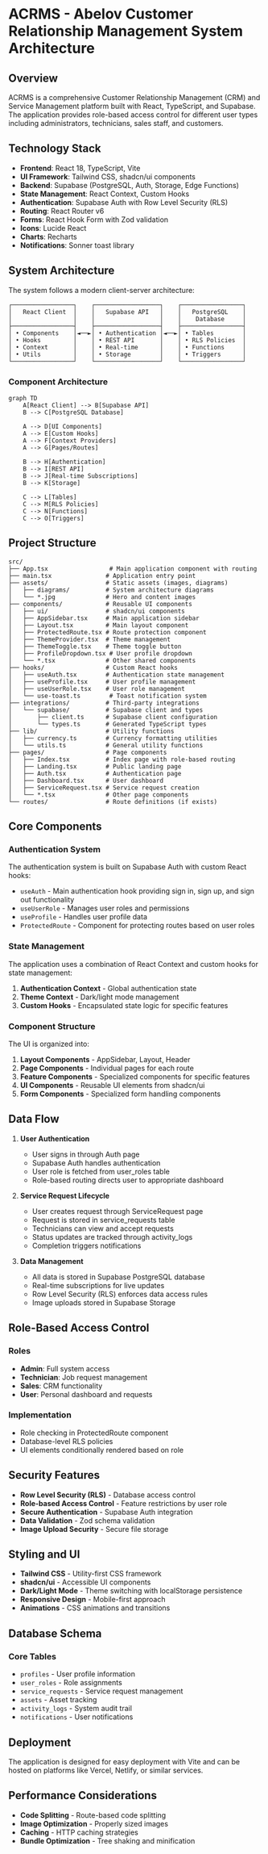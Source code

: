 # ACRMS - Abelov Customer Relationship Management System Architecture

## Overview

ACRMS is a comprehensive Customer Relationship Management (CRM) and Service Management platform built with React, TypeScript, and Supabase. The application provides role-based access control for different user types including administrators, technicians, sales staff, and customers.

## Technology Stack

- **Frontend**: React 18, TypeScript, Vite
- **UI Framework**: Tailwind CSS, shadcn/ui components
- **Backend**: Supabase (PostgreSQL, Auth, Storage, Edge Functions)
- **State Management**: React Context, Custom Hooks
- **Authentication**: Supabase Auth with Row Level Security (RLS)
- **Routing**: React Router v6
- **Forms**: React Hook Form with Zod validation
- **Icons**: Lucide React
- **Charts**: Recharts
- **Notifications**: Sonner toast library

## System Architecture

The system follows a modern client-server architecture:

```
┌─────────────────┐    ┌──────────────────┐    ┌─────────────────┐
│   React Client  │    │   Supabase API   │    │   PostgreSQL    │
│                 │    │                  │    │    Database     │
├─────────────────┤    ├──────────────────┤    ├─────────────────┤
│ • Components    │◄──►│ • Authentication │◄──►│ • Tables        │
│ • Hooks         │    │ • REST API       │    │ • RLS Policies  │
│ • Context       │    │ • Real-time      │    │ • Functions     │
│ • Utils         │    │ • Storage        │    │ • Triggers      │
└─────────────────┘    └──────────────────┘    └─────────────────┘
```

### Component Architecture

```mermaid
graph TD
    A[React Client] --> B[Supabase API]
    B --> C[PostgreSQL Database]
    
    A --> D[UI Components]
    A --> E[Custom Hooks]
    A --> F[Context Providers]
    A --> G[Pages/Routes]
    
    B --> H[Authentication]
    B --> I[REST API]
    B --> J[Real-time Subscriptions]
    B --> K[Storage]
    
    C --> L[Tables]
    C --> M[RLS Policies]
    C --> N[Functions]
    C --> O[Triggers]
```

## Project Structure

```
src/
├── App.tsx                 # Main application component with routing
├── main.tsx               # Application entry point
├── assets/                # Static assets (images, diagrams)
│   ├── diagrams/          # System architecture diagrams
│   └── *.jpg              # Hero and content images
├── components/            # Reusable UI components
│   ├── ui/                # shadcn/ui components
│   ├── AppSidebar.tsx     # Main application sidebar
│   ├── Layout.tsx         # Main layout component
│   ├── ProtectedRoute.tsx # Route protection component
│   ├── ThemeProvider.tsx  # Theme management
│   ├── ThemeToggle.tsx    # Theme toggle button
│   ├── ProfileDropdown.tsx # User profile dropdown
│   └── *.tsx              # Other shared components
├── hooks/                 # Custom React hooks
│   ├── useAuth.tsx        # Authentication state management
│   ├── useProfile.tsx     # User profile management
│   ├── useUserRole.tsx    # User role management
│   └── use-toast.ts        # Toast notification system
├── integrations/          # Third-party integrations
│   └── supabase/          # Supabase client and types
│       ├── client.ts      # Supabase client configuration
│       └── types.ts       # Generated TypeScript types
├── lib/                   # Utility functions
│   ├── currency.ts        # Currency formatting utilities
│   └── utils.ts           # General utility functions
├── pages/                 # Page components
│   ├── Index.tsx          # Index page with role-based routing
│   ├── Landing.tsx        # Public landing page
│   ├── Auth.tsx           # Authentication page
│   ├── Dashboard.tsx      # User dashboard
│   ├── ServiceRequest.tsx # Service request creation
│   └── *.tsx              # Other page components
└── routes/                # Route definitions (if exists)
```

## Core Components

### Authentication System

The authentication system is built on Supabase Auth with custom React hooks:

- `useAuth` - Main authentication hook providing sign in, sign up, and sign out functionality
- `useUserRole` - Manages user roles and permissions
- `useProfile` - Handles user profile data
- `ProtectedRoute` - Component for protecting routes based on user roles

### State Management

The application uses a combination of React Context and custom hooks for state management:

1. **Authentication Context** - Global authentication state
2. **Theme Context** - Dark/light mode management
3. **Custom Hooks** - Encapsulated state logic for specific features

### Component Structure

The UI is organized into:

1. **Layout Components** - AppSidebar, Layout, Header
2. **Page Components** - Individual pages for each route
3. **Feature Components** - Specialized components for specific features
4. **UI Components** - Reusable UI elements from shadcn/ui
5. **Form Components** - Specialized form handling components

## Data Flow

1. **User Authentication**
   - User signs in through Auth page
   - Supabase Auth handles authentication
   - User role is fetched from user_roles table
   - Role-based routing directs user to appropriate dashboard

2. **Service Request Lifecycle**
   - User creates request through ServiceRequest page
   - Request is stored in service_requests table
   - Technicians can view and accept requests
   - Status updates are tracked through activity_logs
   - Completion triggers notifications

3. **Data Management**
   - All data is stored in Supabase PostgreSQL database
   - Real-time subscriptions for live updates
   - Row Level Security (RLS) enforces data access rules
   - Image uploads stored in Supabase Storage

## Role-Based Access Control

### Roles
- **Admin**: Full system access
- **Technician**: Job request management
- **Sales**: CRM functionality
- **User**: Personal dashboard and requests

### Implementation
- Role checking in ProtectedRoute component
- Database-level RLS policies
- UI elements conditionally rendered based on role

## Security Features

- **Row Level Security (RLS)** - Database access control
- **Role-based Access Control** - Feature restrictions by user role
- **Secure Authentication** - Supabase Auth integration
- **Data Validation** - Zod schema validation
- **Image Upload Security** - Secure file storage

## Styling and UI

- **Tailwind CSS** - Utility-first CSS framework
- **shadcn/ui** - Accessible UI components
- **Dark/Light Mode** - Theme switching with localStorage persistence
- **Responsive Design** - Mobile-first approach
- **Animations** - CSS animations and transitions

## Database Schema

### Core Tables
- `profiles` - User profile information
- `user_roles` - Role assignments
- `service_requests` - Service request management
- `assets` - Asset tracking
- `activity_logs` - System audit trail
- `notifications` - User notifications

## Deployment

The application is designed for easy deployment with Vite and can be hosted on platforms like Vercel, Netlify, or similar services.

## Performance Considerations

- **Code Splitting** - Route-based code splitting
- **Image Optimization** - Properly sized images
- **Caching** - HTTP caching strategies
- **Bundle Optimization** - Tree shaking and minification
